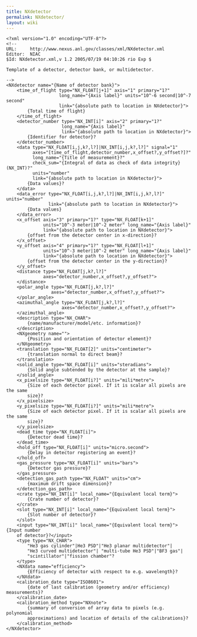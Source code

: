 ```yaml
---
title: NXdetector
permalink: NXdetector/
layout: wiki
---
```


    <?xml version="1.0" encoding="UTF-8"?>
    <!--
    URL:     http://www.nexus.anl.gov/classes/xml/NXdetector.xml
    Editor:  NIAC
    $Id: NXdetector.xml,v 1.2 2005/07/19 04:10:26 rio Exp $

    Template of a detector, detector bank, or multidetector. 

    -->
    <NXdetector name="{Name of detector bank}">
        <time_of_flight type="NX_FLOAT[j+1]" axis="1" primary="1?" 
                        long_name="{Axis label}" units="10^-6 second|10^-7 second" 
                        link="{absolute path to location in NXdetector}">
            {Total time of flight}
        </time_of_flight>
        <detector_number type="NX_INT[i]" axis="2" primary="1?" 
                         long_name="{Axis label}" 
                         link="{absolute path to location in NXdetector}">
            {Identifier for detector}?
        </detector_number>
        <data type="NX_FLOAT[i,j,k?,l?]|NX_INT[i,j,k?,l?]" signal="1" 
              axes="[time_of_flight,detector_number,x_offset?,y_offset?]?" 
              long_name="{Title of measurement}?" 
              check_sum="{Integral of data as check of data integrity} (NX_INT)?" 
              units="number" 
              link="{absolute path to location in NXdetector}">
            {Data values}?
        </data>
        <data_error type="NX_FLOAT[i,j,k?,l?]|NX_INT[i,j,k?,l?]" units="number" 
                    link="{absolute path to location in NXdetector}">
            {Data values}
        </data_error>
        <x_offset axis="3" primary="1?" type="NX_FLOAT[k+1]" 
                  units="10^-3 meter|10^-2 meter" long_name="{Axis label}" 
                  link="{absolute path to location in NXdetector}">
            {offset from the detector center in x-direction}?
        </x_offset>
        <y_offset axis="4" primary="1?" type="NX_FLOAT[l+1]" 
                  units="10^-3 meter|10^-2 meter" long_name="{Axis label}" 
                  link="{absolute path to location in NXdetector}">
            {offset from the detector center in the y-direction}?
        </y_offset>
        <distance type="NX_FLOAT[j,k?,l?]" 
                  axes="detector_number,x_offset?,y_offset?">
        </distance>
        <polar_angle type="NX_FLOAT[j,k?,l?]" 
                     axes="detector_number,x_offset?,y_offset?">
        </polar_angle>
        <azimuthal_angle type="NX_FLOAT[j,k?,l?]" 
                         axes="detector_number,x_offset?,y_offset?">
        </azimuthal_angle>
        <description type="NX_CHAR">
            {name/manufacturer/model/etc. information}?
        </description>
        <NXgeometry name="">
            {Position and orientation of detector element}?
        </NXgeometry>
        <translation type="NX_FLOAT[2]" units="centimeter">
            {translation normal to direct beam}?
        </translation>
        <solid_angle type="NX_FLOAT[i]" units="steradians">
            {Solid angle subtended by the detector at the sample}?
        </solid_angle>
        <x_pixelsize type="NX_FLOAT[i?]" units="mili*metre">
            {Size of each detector pixel. If it is scalar all pixels are the same 
            size}?
        </x_pixelsize>
        <y_pixelsize type="NX_FLOAT[i?]" units="mili*metre">
            {Size of each detector pixel. If it is scalar all pixels are the same 
            size}?
        </y_pixelsize>
        <dead_time type="NX_FLOAT[i]">
            {Detector dead time}?
        </dead_time>
        <hold_off type="NX_FLOAT[i]" units="micro.second">
            {Delay in detector registering an event}?
        </hold_off>
        <gas_pressure type="NX_FLOAT[i]" units="bars">
            {Detector gas pressure}?
        </gas_pressure>
        <detection_gas_path type="NX_FLOAT" units="cm">
            {maximum drift space dimension}?
        </detection_gas_path>
        <crate type="NX_INT[i]" local_name="{Equivalent local term}">
            {Crate number of detector}?
        </crate>
        <slot type="NX_INT[i]" local_name="{Equivalent local term}">
            {Slot number of detector}?
        </slot>
        <input type="NX_INT[i]" local_name="{Equivalent local term}">{Input number 
        of detector}?</input> 
        <type type="NX_CHAR">
            "He3 gas cylinder"|He3 PSD"|"He3 planar multidetector"| 
            "He3 curved multidetector"| "multi-tube He3 PSD"|"BF3 gas"|
            "scintillator"|"fission chamber"?
        </type>
        <NXdata name="efficiency">
            {Efficiency of detector with respect to e.g. wavelength}?
        </NXdata>
        <calibration_date type="ISO8601">
            {date of last calibration (geometry and/or efficiency) measurements}?
        </calibration_date>
        <calibration_method type="NXnote">
            {summary of conversion of array data to pixels (e.g. polynomial 
            approximations) and location of details of the calibrations}?
        </calibration_method>
    </NXdetector>
